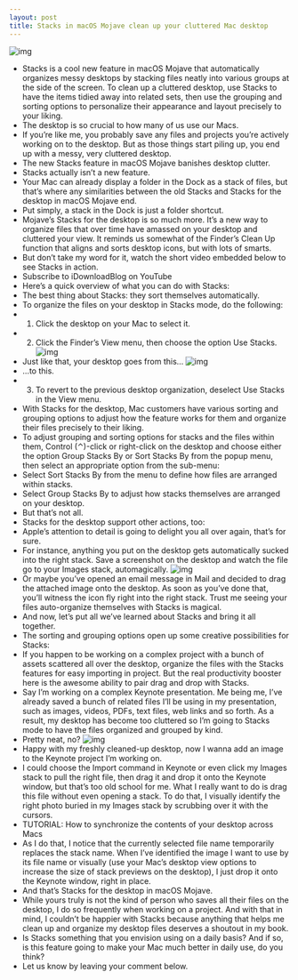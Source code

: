 ```yaml
---
layout: post
title: Stacks in macOS Mojave clean up your cluttered Mac desktop
---
```

![img](http://media.idownloadblog.com/wp-content/uploads/2018/06/macOS-Mojave-Stacks-teaser-002.jpg)
* Stacks is a cool new feature in macOS Mojave that automatically organizes messy desktops by stacking files neatly into various groups at the side of the screen. To clean up a cluttered desktop, use Stacks to have the items tidied away into related sets, then use the grouping and sorting options to personalize their appearance and layout precisely to your liking.
* The desktop is so crucial to how many of us use our Macs.
* If you’re like me, you probably save any files and projects you’re actively working on to the desktop. But as those things start piling up, you end up with a messy, very cluttered desktop.
* The new Stacks feature in macOS Mojave banishes desktop clutter.
* Stacks actually isn’t a new feature.
* Your Mac can already display a folder in the Dock as a stack of files, but that’s where any similarities between the old Stacks and Stacks for the desktop in macOS Mojave end.
* Put simply, a stack in the Dock is just a folder shortcut.
* Mojave’s Stacks for the desktop is so much more. It’s a new way to organize files that over time have amassed on your desktop and cluttered your view. It reminds us somewhat of the Finder’s Clean Up function that aligns and sorts desktop icons, but with lots of smarts.
* But don’t take my word for it, watch the short video embedded below to see Stacks in action.
* Subscribe to iDownloadBlog on YouTube
* Here’s a quick overview of what you can do with Stacks:
* The best thing about Stacks: they sort themselves automatically.
* To organize the files on your desktop in Stacks mode, do the following:
* 1) Click the desktop on your Mac to select it.
* 2) Click the Finder’s View menu, then choose the option Use Stacks.
![img](http://media.idownloadblog.com/wp-content/uploads/2018/06/macOS-Mojave-desktop-clutter.jpg)
* Just like that, your desktop goes from this…
![img](http://media.idownloadblog.com/wp-content/uploads/2018/06/macOS-Mojave-desktop-uncluttered-Stacks.jpg)
* …to this.
* 3) To revert to the previous desktop organization, deselect Use Stacks in the View menu.
* With Stacks for the desktop, Mac customers have various sorting and grouping options to adjust how the feature works for them and organize their files precisely to their liking.
* To adjust grouping and sorting options for stacks and the files within them, Control (⌃)-click or right-click on the desktop and choose either the option Group Stacks By or Sort Stacks By from the popup menu, then select an appropriate option from the sub-menu:
* Select Sort Stacks By from the menu to define how files are arranged within stacks.
* Select Group Stacks By to adjust how stacks themselves are arranged on your desktop.
* But that’s not all.
* Stacks for the desktop support other actions, too:
* Apple’s attention to detail is going to delight you all over again, that’s for sure.
* For instance, anything you put on the desktop gets automatically sucked into the right stack. Save a screenshot on the desktop and watch the file go to your Images stack, automagically.
![img](http://media.idownloadblog.com/wp-content/uploads/2018/06/macOS-Mojave-Stacks-teaser.jpg)
* Or maybe you’ve opened an email message in Mail and decided to drag the attached image onto the desktop. As soon as you’ve done that, you’ll witness the icon fly right into the right stack. Trust me seeing your files auto-organize themselves with Stacks is magical.
* And now, let’s put all we’ve learned about Stacks and bring it all together.
* The sorting and grouping options open up some creative possibilities for Stacks:
* If you happen to be working on a complex project with a bunch of assets scattered all over the desktop, organize the files with the Stacks features for easy importing in project. But the real productivity booster here is the awesome ability to pair drag and drop with Stacks.
* Say I’m working on a complex Keynote presentation. Me being me, I’ve already saved a bunch of related files I’ll be using in my presentation, such as images, videos, PDFs, text files, web links and so forth. As a result, my desktop has become too cluttered so I’m going to Stacks mode to have the files organized and grouped by kind.
* Pretty neat, no?
![img](http://media.idownloadblog.com/wp-content/uploads/2018/06/macOS-Mojave-Stacks-MAcBook-Pro.jpg)
* Happy with my freshly cleaned-up desktop, now I wanna add an image to the Keynote project I’m working on.
* I could choose the Import command in Keynote or even click my Images stack to pull the right file, then drag it and drop it onto the Keynote window, but that’s too old school for me. What I really want to do is drag this file without even opening a stack. To do that, I visually identify the right photo buried in my Images stack by scrubbing over it with the cursors.
* TUTORIAL: How to synchronize the contents of your desktop across Macs
* As I do that, I notice that the currently selected file name temporarily replaces the stack name. When I’ve identified the image I want to use by its file name or visually (use your Mac’s desktop view options to increase the size of stack previews on the desktop), I just drop it onto the Keynote window, right in place.
* And that’s Stacks for the desktop in macOS Mojave.
* While yours truly is not the kind of person who saves all their files on the desktop, I do so frequently when working on a project. And with that in mind, I couldn’t be happier with Stacks because anything that helps me clean up and organize my desktop files deserves a shoutout in my book.
* Is Stacks something that you envision using on a daily basis? And if so, is this feature going to make your Mac much better in daily use, do you think?
* Let us know by leaving your comment below.

